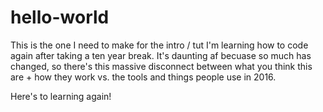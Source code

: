 # hello-world
This is the one I need to make for the intro / tut
I'm learning how to code again after taking a ten year break. It's daunting af becuase so much has changed, so there's this massive disconnect between what you think this are + how they work vs. the tools and things people use in 2016. 

Here's to learning again! 
